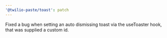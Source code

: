 ```yaml
---
'@twilio-paste/toast': patch
---
```


Fixed a bug when setting an auto dismissing toast via the useToaster hook, that was supplied a custom id.
